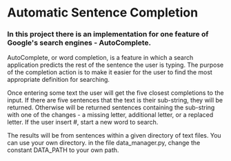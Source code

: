 # Automatic Sentence Completion

### In this project there is an implementation for one feature of Google's search engines - AutoComplete.

AutoComplete, or word completion, is a feature in which a search application predicts the rest of the sentence the user is typing. The purpose of the completion action is to make it easier for the user to find the most appropriate definition for searching.

Once entering some text the user will get the five closest completions to the input. If there are five sentences that the text is their sub-string, they will be returned. Otherwise will be returned sentences containing the sub-string with one of the changes - a missing letter, additional letter, or a replaced letter. If the user insert #, start a new word to search.

The results will be from sentences within a given directory of text files. You can use your own directory. in the file data_manager.py, change the constant DATA_PATH to your own path.
